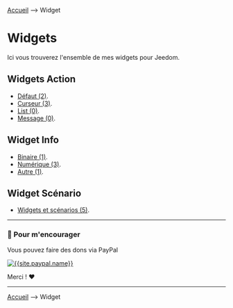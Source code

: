 
<a href="{{site.url}}/documentation">Accueil</a> --> Widget

# Widgets

Ici vous trouverez l'ensemble de mes widgets pour Jeedom.

## Widgets Action

- [Défaut (2)]({{site.url}}/documentation/{{site.widget}}/fr_FR/action/default).
- [Curseur (3)]({{site.url}}/documentation/{{site.widget}}/fr_FR/action/cursor).
- [List (0)]({{site.url}}/documentation/{{site.widget}}/fr_FR/action/list).
- [Message (0)]({{site.url}}/documentation/{{site.widget}}/fr_FR/action/message).

## Widget Info

- [Binaire (1)]({{site.url}}/documentation/{{site.widget}}/fr_FR/info/binary).
- [Numérique (3)]({{site.url}}/documentation/{{site.widget}}/fr_FR/info/numeric).
- [Autre (1)]({{site.url}}/documentation/{{site.widget}}/fr_FR/info/string).

## Widget Scénario

- [Widgets et scénarios (5)]({{site.url}}/documentation/{{site.widget}}/fr_FR/widget_scenario).

-------------------------------

### 💖 Pour m'encourager ###
Vous pouvez faire des dons via PayPal

[![{{site.paypal.name}}]({{site.url}}/documentation/{{site.widget}}/images/paypal.svg)]({{site.paypal.url}})

Merci ! ❤️

-------------------

<a href="{{site.url}}/documentation">Accueil</a> --> Widget